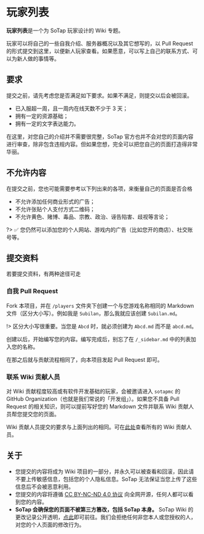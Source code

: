 # 玩家列表

**玩家列表**是一个为 SoTap 玩家设计的 Wiki 专题。

玩家可以将自己的一些自我介绍、服务器概况以及其它想写的，以 Pull Request 的形式提交到这里，以便新人玩家查看。如果愿意，可以写上自己的联系方式、可以为新人做的事情等。

## 要求

提交之前，请先考虑您是否满足如下要求。如果不满足，则提交以后会被回滚。

- 已入服超一周，且一周内在线天数不少于 3 天；
- 拥有一定的资源基础；
- 拥有一定的文字表达能力。

在这里，对您自己的介绍并不需要很完整，SoTap 官方也并不会对您的页面内容进行审查，除非包含违规内容。但如果您想，完全可以把您自己的页面打造得非常华丽。

## 不允许内容

在提交之前，您也可能需要参考以下列出来的各项，来衡量自己的页面是否合格

- 不允许添加任何商业形式的广告；
- 不允许张贴个人支付方式二维码；
- 不允许黄色、赌博、毒品、宗教、政治、诬告陷害、歧视等言论；

?> ✅ 您仍然可以添加您的个人网站、游戏内的广告（比如您开的商店）、社交账号等。

## 提交资料

若要提交资料，有两种途径可走

### 自我 Pull Request

Fork 本项目，并在 `/players` 文件夹下创建一个与您游戏名称相同的 Markdown 文件（区分大小写）。例如我是 `Subilan`，那么我就应该创建 `Subilan.md`。

!> 区分大小写很重要。当您是 `Abcd` 时，就必须创建为 `Abcd.md` 而不是 `abcd.md`。

创建以后，开始编写您的内容。编写完成后，别忘了在 `/_sidebar.md` 中的列表加入您的名称。

在那之后就与贡献流程相同了，向本项目发起 Pull Request 即可。

### 联系 Wiki 贡献人员

对 Wiki 贡献程度较高或有软件开发基础的玩家，会被邀请进入 `sotapmc` 的 GitHub Organization（也就是我们常说的「开发组」）。如果您不具备 Pull Request 的相关知识，则可以提前写好您的 Markdown 文件并联系 Wiki 贡献人员帮您提交您的页面。

Wiki 贡献人员提交的要求与上面列出的相同。可在[此处](https://book.sotap.org/#/wiki/contributors)查看所有的 Wiki 贡献人员。

## 关于

- 您提交的内容将成为 Wiki 项目的一部分，并永久可以被查看和回滚，因此请不要上传敏感信息，包括您的个人隐私信息。SoTap 无法保证当您上传了这些信息后不会被恶意利用。
- 您提交的内容将遵循 [CC BY-NC-ND 4.0 协议](https://creativecommons.org/licenses/by-nc-nd/4.0/) 向全网开源，任何人都可以看到您的内容。
- **SoTap 会确保您的页面不被第三方篡改，包括 SoTap 本身。** SoTap Wiki 的更改记录公开透明，[点此](https://github.com/sotapmc/SotapWiki/commits/master)即可前往。我们会拒绝任何非您本人或您授权的人，对您的个人页面的修改行为。
